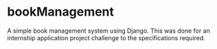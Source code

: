 # bookManagement
A simple book management system using Django. This was done for an internship application project challenge to the specifications required.
